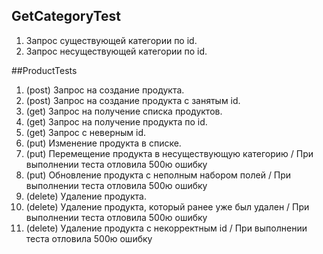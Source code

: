 ## GetCategoryTest
1. Запрос существующей категории по id.
2. Запрос несуществующей категории по id.

##ProductTests
1. (post) Запрос на создание продукта.
2. (post) Запрос на создание продукта с занятым id.
3. (get) Запрос на получение списка продуктов.
4. (get) Запрос на получение продукта по id.
5. (get) Запрос с неверным id. 
6. (put) Изменение продукта в списке.
7. (put) Перемещение продукта в несуществующую категорию / При выполнении теста отловила 500ю ошибку
8. (put) Обновление продукта с неполным набором полей / При выполнении теста отловила 500ю ошибку
9. (delete) Удаление продукта.
10. (delete) Удаление продукта, который ранее уже был удален / При выполнении теста отловила 500ю ошибку
11. (delete) Удаление продукта с некорректным id / При выполнении теста отловила 500ю ошибку